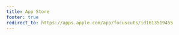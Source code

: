 ```yaml
---
title: App Store
footer: true
redirect_to: https://apps.apple.com/app/focuscuts/id1613519455
---
```

